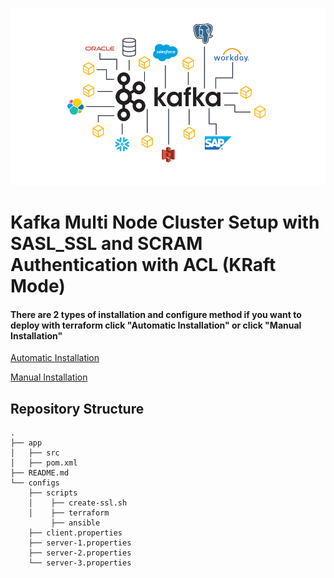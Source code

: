 ![Logo](images/kafka.png)

# Kafka Multi Node Cluster Setup with SASL_SSL and SCRAM Authentication with ACL (KRaft Mode)

#### There are 2 types of installation and configure method if you want to deploy with terraform click "Automatic Installation" or click "Manual Installation"

[Automatic Installation](./app/configs/terraform/README.md)

[Manual Installation](./configs/README.md)


## Repository Structure
    .
    ├── app
    │   ├── src
    │   ├── pom.xml
    ├── README.md
    └── configs
        ├── scripts
        │    ├── create-ssl.sh
        │    ├── terraform
             ├── ansible
        ├── client.properties
        ├── server-1.properties
        ├── server-2.properties
        └── server-3.properties